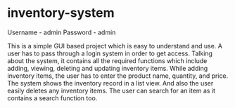 # inventory-system

Username - admin
Password - admin


This is a simple GUI based project which is easy to understand and use. A user has to pass through a login system in order to get access. Talking about the system, it contains all the required functions which include adding, viewing, deleting and updating inventory items. While adding inventory items, the user has to enter the product name, quantity, and price. The system shows the inventory record in a list view. And also the user easily deletes any inventory items. The user can search for an item as it contains a search function too.
